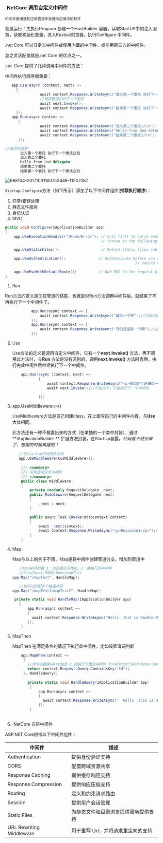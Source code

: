 ### .NetCore 调用自定义中间件

`中间件是组装到应用管道中处理响应请求的软件`

管道运行：先执行Program 创建一个HostBuilder 容器，读取StartUP中的注入服务，读取初始化变量，进入Kastual浏览器，执行Configure 中间件。

.net Core 可以自定义中间件或使用内置的中间件，或引用第三方的中间件。

总之灵活配置就是.net Core 的优点之一。

.net Core 提供了几种调用中间件的方法：

中间件执行顺序很重要：

~~~c#
   app.Use(async (context, next) =>
	 {
				await context.Response.WriteAsync("进入第一个委托 执行下一个委托之前\r\n");
				//调用管道中的下一个委托
		        await next.Invoke();
		        await context.Response.WriteAsync("结束第一个委托 执行下一个委托之后\r\n");
	 });
   app.Run(async context =>
	  {
		        await context.Response.WriteAsync("进入第二个委托\r\n");
				await context.Response.WriteAsync("Hello from 2nd delegate.\r\n");
		        await context.Response.WriteAsync("结束第二个委托\r\n");
	  });

//返回的结果：
       进入第一个委托 执行下一个委托之前
       进入第二个委托
       Hello from 2nd delegate
       结束第二个委托
       结束第一个委托 执行下一个委托之后
~~~

![668104-20171031100753449-11207087](C:\Users\Administrator\Desktop\668104-20171031100753449-11207087.png)

`Startup.Configure`方法（如下所示）添加了以下中间件组件(**推荐执行顺序**)：

1. 异常/错误处理
2. 静态文件服务
3. 身份认证
4. MVC

~~~c#
public void Configure(IApplicationBuilder app)
{
    app.UseExceptionHandler("/Home/Error"); // Call first to catch exceptions
                                            // thrown in the following middleware.

    app.UseStaticFiles();                   // Return static files and end pipeline.

    app.UseAuthentication();               // Authenticate before you access
                                           					// secure resources.

    app.UseMvcWithDefaultRoute();          // Add MVC to the request pipeline.
}
~~~



1. Run   

​       Run方法的定义是加在管道的结尾，也就是说Run方法调用中间件后，就结束了不再执行下一个中间件了。

~~~c#
            app.Run(async context => {
                await context.Response.WriteAsync("最后一个啊");//只执行这一个
            });
            app.Run(async context => {
                await context.Response.WriteAsync("真的是最后一个啊");//这个不执行
            });
~~~

2. Use

   Use方法的定义是调用自定义中间件，它有一个**next.Invoke()** 方法，再不调用此方法时，与**Run** 方法是没有区别的，调用**next.Invoke()** 方法时表明，执行完此中间件后继续执行下一个中间件。

   ~~~ c#
       app.Use(async (context, next) =>
               {
                   await context.Response.WriteAsync("<p>假如这个是最后一个啊</p>");
                   await next.Invoke();//不加这个，不会执行下一个中间件
   
               });
   ~~~

3. app.UseMiddleware<>()

   UseMiddleware方法是自己创建class，在上面写自己的中间件内容，与**Use** 大体相同。

   此方法还有一种不暴露出来的方式（在单独的一个类中封装），通过**IApplicationBuilder ** 扩展方法封装，在StartUp暴露。*代码就不贴出来了，想用的时候再搜吧！* 

   ~~~c#
      //在startup中调用此方法
      app.UseMiddleware<CusMiddleware>();
       
       /// <summary>
       /// 实现自定义的中间件
       /// </summary>
       public class Middleware
       {
           private readonly RequestDelegate _next;
           public Middleware(RequestDelegate next)
           {
               _next = next;
           }
   
           public async Task Invoke(HttpContext context)
           {
               await _next(context);
               await context.Response.WriteAsync("<p>Response1</p>");//响应出去时逻辑，为了验证顺序性，输出一句话
           }
       }
   
   ~~~

4. Map

   Map与以上的例子不同，Map是将中间件创建管道分支，增加到管道中

   ~~~C#
      //Map中的参数 1：浏览器访问地址，2：要执行的中间件
      //localhost:5000/home/mapTest
   app.Map("/mapTest", HandleMap);
   
      //也可以匹配多个路径片段
   app.Map("/mapTest1/mapTest2", HandleMap);
   
    private static void HandleMap(IApplicationBuilder app)
      {
          app.Run(async context =>
          {
            await context.Response.WriteAsync("Hello ,that is Handle Map ");
          });
       }
   ~~~

   

5. MapThen

   MapThen 在满足条件的情况下执行此中间件，比如设置谓词判断

   ~~~c#
       app.MapWhen(context =>
        { 
          //请求的链接中key包含 q 则执行下面的中间件 localhost:5000/home/index?id=6
          return context.Request.Query.ContainsKey("Id"); 
        }, HandleQuery);
        
          private static void HandleQuery(IApplicationBuilder app)
           {
               app.Run(async context =>
               {
                 await context.Response.WriteAsync("  Hello ,this is Handle Query ");
               });
           }
        
   ~~~

6.  .NetCore 自带中间件

   ASP.NET Core附带以下中间件组件：

   | 中间件                   | 描述                                 |
   | ------------------------ | ------------------------------------ |
   | Authentication           | 提供身份验证支持                     |
   | CORS                     | 配置跨域资源共享                     |
   | Response Caching         | 提供缓存响应支持                     |
   | Response Compression     | 提供响应压缩支持                     |
   | Routing                  | 定义和约束请求路由                   |
   | Session                  | 提供用户会话管理                     |
   | Static Files             | 为静态文件和目录浏览提供服务提供支持 |
   | URL Rewriting Middleware | 用于重写 Url，并将请求重定向的支持   |

​       